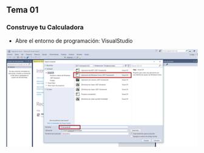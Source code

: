 ## Tema 01
### Construye tu Calculadora

- Abre el entorno de programación: VisualStudio

![VisualStudio](https://github.com/subautis/practicas_poo/blob/master/poo_01/practica_calculadora_01.png)